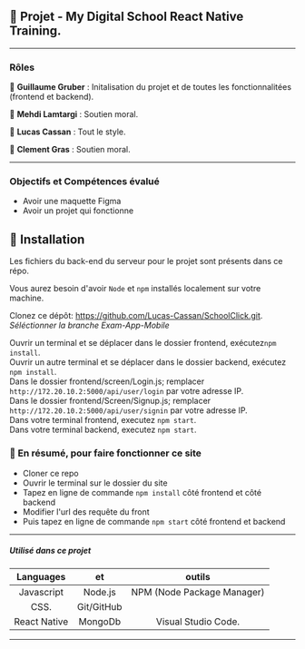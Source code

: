 ## 📎 Projet - My Digital School React Native Training.

---

### Rôles

👤 **Guillaume Gruber** : Initalisation du projet et de toutes les fonctionnalitées (frontend et backend).

👤 **Mehdi Lamtargi** : Soutien moral.

👤 **Lucas Cassan** : Tout le style.

👤 **Clement Gras** : Soutien moral.

---

### Objectifs et Compétences évalué

- Avoir une maquette Figma
- Avoir un projet qui fonctionne

## 🔨 Installation

Les fichiers du back-end du serveur pour le projet sont présents dans ce répo.

Vous aurez besoin d'avoir `Node` et `npm` installés localement sur votre machine.

Clonez ce dépôt: https://github.com/Lucas-Cassan/SchoolClick.git.  
*Séléctionner la branche Exam-App-Mobile*

Ouvrir un terminal et se déplacer dans le dossier frontend, exécutez`npm install`.  
Ouvrir un autre terminal et se déplacer dans le dossier backend, exécutez `npm install`.  
Dans le dossier frontend/screen/Login.js; remplacer `http://172.20.10.2:5000/api/user/login` par votre adresse IP.    
Dans le dossier frontend/Screen/Signup.js; remplacer `http://172.20.10.2:5000/api/user/signin` par votre adresse IP.   
Dans votre terminal frontend, executez `npm start`.  
Dans votre terminal backend, executez `npm start`.  
 
### 🔨 En résumé, pour faire fonctionner ce site

- Cloner ce repo
- Ouvrir le terminal sur le dossier du site
- Tapez en ligne de commande `npm install` côté frontend et côté backend
- Modifier l'url des requête du front
- Puis tapez en ligne de commande `npm start` côté frontend et backend

---

##### Utilisé dans ce projet

|  Languages   |     et       |           outils           |
| :----------: | :--------:   | :------------------------: |
|  Javascript  |  Node.js     | NPM (Node Package Manager) |
|     CSS.     | Git/GitHub   |                            |
| React Native | MongoDb      |    Visual Studio Code.     |

---
